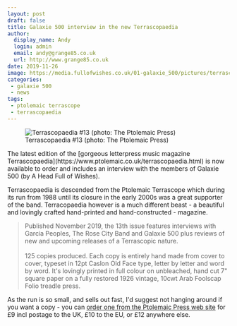 ```yaml
---
layout: post
draft: false
title: Galaxie 500 interview in the new Terrascopaedia
author:
  display_name: Andy
  login: admin
  email: andy@grange85.co.uk
  url: http://www.grange85.co.uk
date: 2019-11-26
image: https://media.fullofwishes.co.uk/01-galaxie_500/pictures/terrascopaedia-13-orig.jpg
categories:
 - galaxie 500
 - news
tags:
 - ptolemaic terrascope
 - terrascopaedia
---
```

<figure class="caption aligncenter"><img src="https://media.fullofwishes.co.uk/01-galaxie_500/pictures/terrascopaedia-13-orig.jpg" alt="Terrascopaedia #13 (photo: The Ptolemaic Press)" /><figcaption class="caption-text">Terrascopaedia #13 (photo: The Ptolemaic Press)</figcaption></figure>
The latest edition of the [gorgeous letterpress music magazine Terrascopaedia](https://www.ptolemaic.co.uk/terrascopaedia.html) is now available to order and includes an interview with the members of Galaxie 500 (by A Head Full of Wishes).

Terrascopaedia is descended from the Ptolemaic Terrascope which during its run from 1988 until its closure in the early 2000s was a great supporter of the band. Terracopaedia however is a much different beast - a beautiful and lovingly crafted hand-printed and hand-constructed - magazine.

> Published November 2019, the 13th issue features interviews with Garcia Peoples, The Rose City Band and Galaxie 500 plus reviews of new and upcoming releases of a Terrascopic nature.  
> ​  
> 125 copies produced. Each copy is entirely hand made from cover to cover, typeset in 12pt Caslon Old Face type, letter by letter and word by word. It's lovingly printed in full colour on unbleached, hand cut 7" square paper on a fully restored 1926 vintage, 10cwt Arab Foolscap Folio treadle press.

As the run is so small, and sells out fast, I'd suggest not hanging around if you want a copy - you can [order one from the Ptolemaic Press web site](https://www.ptolemaic.co.uk/terrascopaedia.html) for £9 incl postage to the UK, £10 to the EU, or £12 anywhere else.
